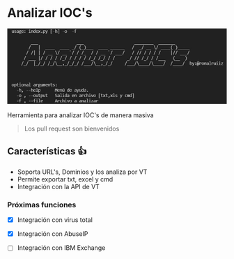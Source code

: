 # Analizar IOC's 

![Alt text](/images/banner.jpg)

Herramienta para analizar IOC's de manera masiva

> Los pull request son bienvenidos

## Características :+1:

* Soporta URL's, Dominios y los analiza por VT
* Permite exportar txt, excel y cmd
* Integración con la API de VT


### Próximas funciones

- [x] Integración con virus total
- [x] Integración con AbuseIP
- [ ] Integración con IBM Exchange

